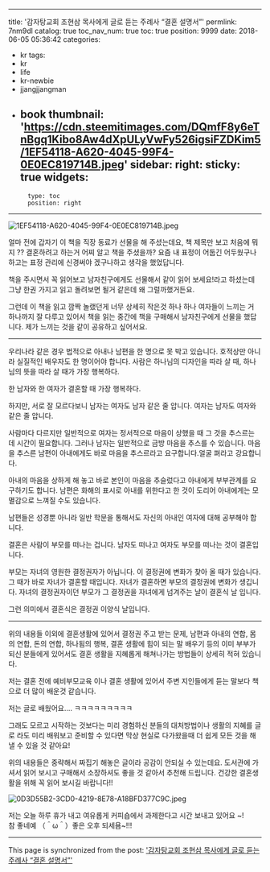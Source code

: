 
---
title: '감자탕교회 조현삼 목사에게 글로 듣는 주례사 “결혼 설명서”'
permlink: 7nm9dl
catalog: true
toc_nav_num: true
toc: true
position: 9999
date: 2018-06-05 05:36:42
categories:
- kr
tags:
- kr
- life
- kr-newbie
- jjangjjangman
- book
thumbnail: 'https://cdn.steemitimages.com/DQmfF8y6eTnBgq1Kibo8Aw4dXpULyVwFy526igsiFZDKim5/1EF54118-A620-4045-99F4-0E0EC819714B.jpeg'
sidebar:
    right:
        sticky: true
widgets:
    -
        type: toc
        position: right
---


![1EF54118-A620-4045-99F4-0E0EC819714B.jpeg](https://cdn.steemitimages.com/DQmfF8y6eTnBgq1Kibo8Aw4dXpULyVwFy526igsiFZDKim5/1EF54118-A620-4045-99F4-0E0EC819714B.jpeg)

얼마 전에 갑자기 이 책을 직장 동료가 선물을 해 주셨는데요, 책  제목만 보고 처음에 뭐지 ?? 결혼하려고 하는거 어찌 알고 책을 주셨을까? 요즘 내 표정이 어둡긴 어두웠구나 하고는 표정 관리에 신경써야 겠구나하고 생각을 했었답니다. 

책을 주시면서 꼭 읽어보고 남자친구에게도 선물해서 같이 읽어 보세요!라고 하셨는데 그냥 한권 가지고 읽고 돌려보면 될거 같은데 왜 그럴까했거든요.

그런데 이 책을 읽고 깜짝 놀랬던게 너무 상세히 작은것 하나 하나 여자들이 느끼는 거 하나까지 잘 다루고 있어서 책을 읽는 중간에 책을 구매해서 남자친구에게 선물을 했답니다. 제가 느끼는 것을 같이 공유하고 싶어서요. 




- - -



우리나라 같은 경우 법적으로 아내나 남편을 한 명으로 못 박고 있습니다. 호적상만 아니라 실질적인 배우자도 한 명이어야 합니다. 사람은 하나님의 디자인을 따라 살 때, 하나님의 뜻을 따라 살 때가 가장 행복하다. 

한 남자와 한 여자가 결혼할 때 가장 행복하다.

하지만, 서로 잘 모르다보니 남자는 여자도 남자 같은 줄 압니다. 여자는 남자도 여자와 같은 줄 압니다.

사람마다 다르지만 일반적으로 여자는 정서적으로 마음이 상했을 때 그 것을 추스르는 데 시간이 필요합니다.  그러나 남자는 일반적으로 금방 마음을 추스를 수 있습니다. 마음을 추스른 남편이 아내에게도 바로 마음을 추스르라고 요구합니다.얼굴 펴라고 강요합니다. 

아내의 마음을 상하게 해 놓고 바로 본인이 마음을 추슬렀다고 아내에게 부부관계를 요구하기도 합니다. 남편은 화해의 표시로 아내를 위한다고 한 것이 도리어 아내에게는 모멸감으로 느껴질 수도 있습니다.

남편들은 성경뿐 아니라 일반 학문을 통해서도 자신의 아내인 여자에 대해 공부해야 합니다.

결혼은 사람이 부모를 떠나는 겁니다. 남자도 떠나고 여자도 부모를 떠나는 것이 결혼입니다.

부모는 자녀의 영원한 결정권자가 아닙니다. 이 결정권에 변화가 찾아 올 때가 있습니다. 그 때가 바로 자녀가 결혼할 때입니다. 자녀가 결혼하면 부모의 결정권에 변화가 생깁니다. 자녀의 결정권자이던 부모가 그 결정권을 자녀에게 넘겨주는 날이 결혼식 날 입니다.

그런 의미에서 결혼식은 결정권 이양식 날입니다.


- - -

위의 내용들 이외에 결혼생활에 있어서 결정권 주고 받는 문제, 남편과 아내의 연합, 몸의 연합, 돈의 연합, 하나됨의 행복, 결혼 생활에 힘이 되는 말 배우기 등의 이미 부부가 되신 분들에게 있어서도 결혼 생활을 지혜롭게 해쳐나가는 방법들이 상세히 적혀 있습니다.

저는 결혼 전에 예비부모교육 이나 결혼 생활에 있어서 주변 지인들에게 듣는 말보다 책으로 더 많이 배운것 같습니다. 

저는 글로 배웠어요.... ㅋㅋㅋㅋㅋㅋㅋㅋㅋ

그래도 모르고 시작하는 것보다는 미리 경험하신 분들의 대처방법이나 생활의 지혜를 글로 라도  미리 배워보고 준비할 수 있다면 막상 현실로 다가왔을때 더 쉽게 모든 것을 해낼 수 있을 것 같아요!

위의 내용들은 중략해서 짜집기 해놓은 글이라 공감이 안되실 수 있는데요. 도서관에 가셔서 읽어 보시고 구매해서 소장하셔도 좋을 것 같아서 추천해 드립니다. 
건강한 결혼생활을 위해 꼭 읽어 보시길 바랍니다!!

![0D3D55B2-3CD0-4219-8E78-A18BFD377C9C.jpeg](https://cdn.steemitimages.com/DQmRDs4gKJFnJ5cHHXqvXMZMbW2vy51TnRvHWG1WS2Ef1if/0D3D55B2-3CD0-4219-8E78-A18BFD377C9C.jpeg)

저는 오늘 하루 휴가 내고 여유롭게 커피숍에서 과제한다고 시간 보내고 있어요 ~!  
참 좋네예 （＾ω＾）좋은 오후 되세욤~!!!

- - -

This page is synchronized from the post: ['감자탕교회 조현삼 목사에게 글로 듣는 주례사 “결혼 설명서”'](https://steemit.com/@kimseun/7nm9dl)
